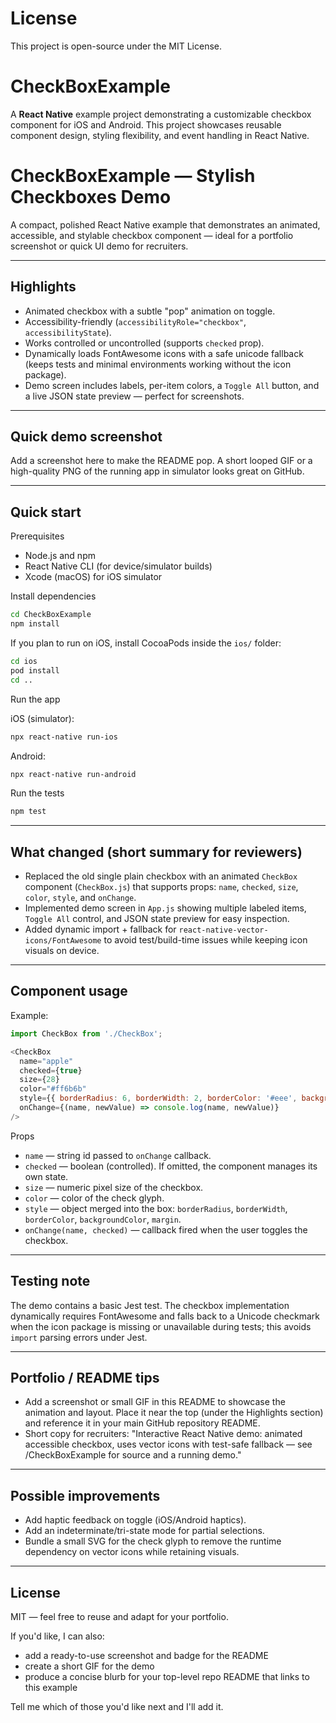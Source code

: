 # License

This project is open-source under the MIT License.

# CheckBoxExample

A **React Native** example project demonstrating a customizable checkbox component for iOS and Android. This project showcases reusable component design, styling flexibility, and event handling in React Native.

# CheckBoxExample — Stylish Checkboxes Demo

A compact, polished React Native example that demonstrates an animated, accessible, and stylable checkbox component — ideal for a portfolio screenshot or quick UI demo for recruiters.

---

## Highlights

- Animated checkbox with a subtle "pop" animation on toggle.
- Accessibility-friendly (`accessibilityRole="checkbox"`, `accessibilityState`).
- Works controlled or uncontrolled (supports `checked` prop).
- Dynamically loads FontAwesome icons with a safe unicode fallback (keeps tests and minimal environments working without the icon package).
- Demo screen includes labels, per-item colors, a `Toggle All` button, and a live JSON state preview — perfect for screenshots.

---

## Quick demo screenshot

Add a screenshot here to make the README pop. A short looped GIF or a high-quality PNG of the running app in simulator looks great on GitHub.

---

## Quick start

Prerequisites

- Node.js and npm
- React Native CLI (for device/simulator builds)
- Xcode (macOS) for iOS simulator

Install dependencies

```bash
cd CheckBoxExample
npm install
```

If you plan to run on iOS, install CocoaPods inside the `ios/` folder:

```bash
cd ios
pod install
cd ..
```

Run the app

iOS (simulator):

```bash
npx react-native run-ios
```

Android:

```bash
npx react-native run-android
```

Run the tests

```bash
npm test
```

---

## What changed (short summary for reviewers)

- Replaced the old single plain checkbox with an animated `CheckBox` component (`CheckBox.js`) that supports props: `name`, `checked`, `size`, `color`, `style`, and `onChange`.
- Implemented demo screen in `App.js` showing multiple labeled items, `Toggle All` control, and JSON state preview for easy inspection.
- Added dynamic import + fallback for `react-native-vector-icons/FontAwesome` to avoid test/build-time issues while keeping icon visuals on device.

---

## Component usage

Example:

```js
import CheckBox from './CheckBox';

<CheckBox
  name="apple"
  checked={true}
  size={28}
  color="#ff6b6b"
  style={{ borderRadius: 6, borderWidth: 2, borderColor: '#eee', backgroundColor: '#fff' }}
  onChange={(name, newValue) => console.log(name, newValue)}
/>
```

Props

- `name` — string id passed to `onChange` callback.
- `checked` — boolean (controlled). If omitted, the component manages its own state.
- `size` — numeric pixel size of the checkbox.
- `color` — color of the check glyph.
- `style` — object merged into the box: `borderRadius`, `borderWidth`, `borderColor`, `backgroundColor`, `margin`.
- `onChange(name, checked)` — callback fired when the user toggles the checkbox.

---

## Testing note

The demo contains a basic Jest test. The checkbox implementation dynamically requires FontAwesome and falls back to a Unicode checkmark when the icon package is missing or unavailable during tests; this avoids `import` parsing errors under Jest.

---

## Portfolio / README tips

- Add a screenshot or small GIF in this README to showcase the animation and layout. Place it near the top (under the Highlights section) and reference it in your main GitHub repository README.
- Short copy for recruiters: "Interactive React Native demo: animated accessible checkbox, uses vector icons with test-safe fallback — see /CheckBoxExample for source and a running demo."

---

## Possible improvements

- Add haptic feedback on toggle (iOS/Android haptics).
- Add an indeterminate/tri-state mode for partial selections.
- Bundle a small SVG for the check glyph to remove the runtime dependency on vector icons while retaining visuals.

---

## License

MIT — feel free to reuse and adapt for your portfolio.

If you'd like, I can also:
- add a ready-to-use screenshot and badge for the README
- create a short GIF for the demo
- produce a concise blurb for your top-level repo README that links to this example

Tell me which of those you'd like next and I'll add it.
